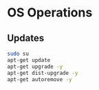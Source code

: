 # OS Operations
## Updates
```sh
sudo su
apt-get update
apt-get upgrade -y
apt-get dist-upgrade -y
apt-get autoremove -y
```


